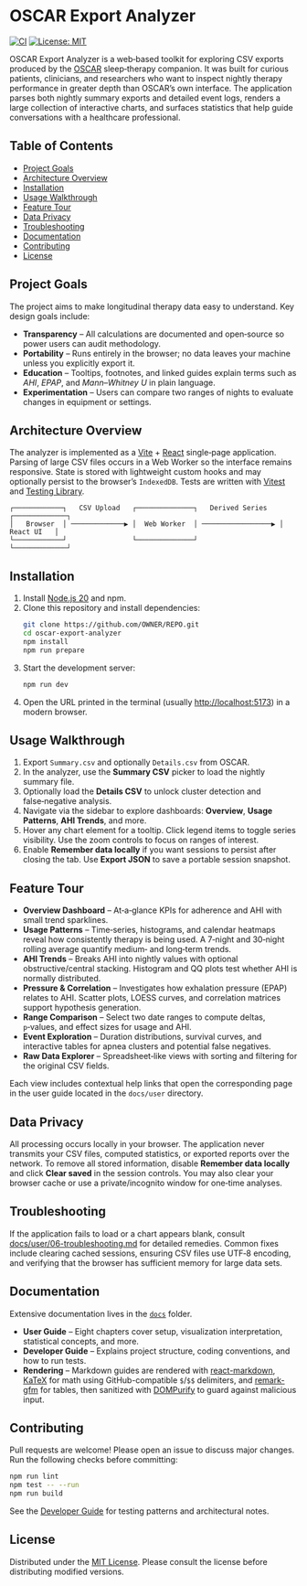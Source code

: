 # OSCAR Export Analyzer

[![CI](https://github.com/OWNER/REPO/actions/workflows/ci.yml/badge.svg)](https://github.com/OWNER/REPO/actions/workflows/ci.yml)
[![License: MIT](https://img.shields.io/badge/license-MIT-blue.svg)](LICENSE)

OSCAR Export Analyzer is a web‑based toolkit for exploring CSV exports produced by the [OSCAR](https://www.sleepfiles.com/OSCAR/) sleep‑therapy companion. It was built for curious patients, clinicians, and researchers who want to inspect nightly therapy performance in greater depth than OSCAR’s own interface. The application parses both nightly summary exports and detailed event logs, renders a large collection of interactive charts, and surfaces statistics that help guide conversations with a healthcare professional.

## Table of Contents

- [Project Goals](#project-goals)
- [Architecture Overview](#architecture-overview)
- [Installation](#installation)
- [Usage Walkthrough](#usage-walkthrough)
- [Feature Tour](#feature-tour)
- [Data Privacy](#data-privacy)
- [Troubleshooting](#troubleshooting)
- [Documentation](#documentation)
- [Contributing](#contributing)
- [License](#license)

## Project Goals

The project aims to make longitudinal therapy data easy to understand. Key design goals include:

- **Transparency** – All calculations are documented and open‑source so power users can audit methodology.
- **Portability** – Runs entirely in the browser; no data leaves your machine unless you explicitly export it.
- **Education** – Tooltips, footnotes, and linked guides explain terms such as _AHI_, _EPAP_, and _Mann–Whitney U_ in plain language.
- **Experimentation** – Users can compare two ranges of nights to evaluate changes in equipment or settings.

## Architecture Overview

The analyzer is implemented as a [Vite](https://vitejs.dev/) + [React](https://react.dev/) single‑page application. Parsing of large CSV files occurs in a Web Worker so the interface remains responsive. State is stored with lightweight custom hooks and may optionally persist to the browser’s `IndexedDB`. Tests are written with [Vitest](https://vitest.dev/) and [Testing Library](https://testing-library.com/).

```
┌────────────┐   CSV Upload   ┌──────────────┐   Derived Series   ┌─────────────┐
│   Browser  │ ─────────────▶ │  Web Worker  │ ─────────────────▶ │  React UI   │
└────────────┘                └──────────────┘                    └─────────────┘
```

## Installation

1. Install [Node.js 20](https://nodejs.org/) and npm.
2. Clone this repository and install dependencies:
   ```bash
   git clone https://github.com/OWNER/REPO.git
   cd oscar-export-analyzer
   npm install
   npm run prepare
   ```
3. Start the development server:
   ```bash
   npm run dev
   ```
4. Open the URL printed in the terminal (usually <http://localhost:5173>) in a modern browser.

## Usage Walkthrough

1. Export `Summary.csv` and optionally `Details.csv` from OSCAR.
2. In the analyzer, use the **Summary CSV** picker to load the nightly summary file.
3. Optionally load the **Details CSV** to unlock cluster detection and false‑negative analysis.
4. Navigate via the sidebar to explore dashboards: **Overview**, **Usage Patterns**, **AHI Trends**, and more.
5. Hover any chart element for a tooltip. Click legend items to toggle series visibility. Use the zoom controls to focus on ranges of interest.
6. Enable **Remember data locally** if you want sessions to persist after closing the tab. Use **Export JSON** to save a portable session snapshot.

## Feature Tour

- **Overview Dashboard** – At‑a‑glance KPIs for adherence and AHI with small trend sparklines.
- **Usage Patterns** – Time‑series, histograms, and calendar heatmaps reveal how consistently therapy is being used. A 7‑night and 30‑night rolling average quantify medium‑ and long‑term trends.
- **AHI Trends** – Breaks AHI into nightly values with optional obstructive/central stacking. Histogram and QQ plots test whether AHI is normally distributed.
- **Pressure & Correlation** – Investigates how exhalation pressure (EPAP) relates to AHI. Scatter plots, LOESS curves, and correlation matrices support hypothesis generation.
- **Range Comparison** – Select two date ranges to compute deltas, `p`‑values, and effect sizes for usage and AHI.
- **Event Exploration** – Duration distributions, survival curves, and interactive tables for apnea clusters and potential false negatives.
- **Raw Data Explorer** – Spreadsheet‑like views with sorting and filtering for the original CSV fields.

Each view includes contextual help links that open the corresponding page in the user guide located in the `docs/user` directory.

## Data Privacy

All processing occurs locally in your browser. The application never transmits your CSV files, computed statistics, or exported reports over the network. To remove all stored information, disable **Remember data locally** and click **Clear saved** in the session controls. You may also clear your browser cache or use a private/incognito window for one‑time analyses.

## Troubleshooting

If the application fails to load or a chart appears blank, consult [docs/user/06-troubleshooting.md](docs/user/06-troubleshooting.md) for detailed remedies. Common fixes include clearing cached sessions, ensuring CSV files use UTF‑8 encoding, and verifying that the browser has sufficient memory for large data sets.

## Documentation

Extensive documentation lives in the [`docs`](./docs) folder.

- **User Guide** – Eight chapters cover setup, visualization interpretation, statistical concepts, and more.
- **Developer Guide** – Explains project structure, coding conventions, and how to run tests.
- **Rendering** – Markdown guides are rendered with [react-markdown](https://github.com/remarkjs/react-markdown), [KaTeX](https://katex.org/) for math using GitHub-compatible `$`/`$$` delimiters, and [remark-gfm](https://github.com/remarkjs/remark-gfm) for tables, then sanitized with [DOMPurify](https://github.com/cure53/DOMPurify) to guard against malicious input.

## Contributing

Pull requests are welcome! Please open an issue to discuss major changes. Run the following checks before committing:

```bash
npm run lint
npm test -- --run
npm run build
```

See the [Developer Guide](docs/developer/README.md) for testing patterns and architectural notes.

## License

Distributed under the [MIT License](LICENSE). Please consult the license before distributing modified versions.
